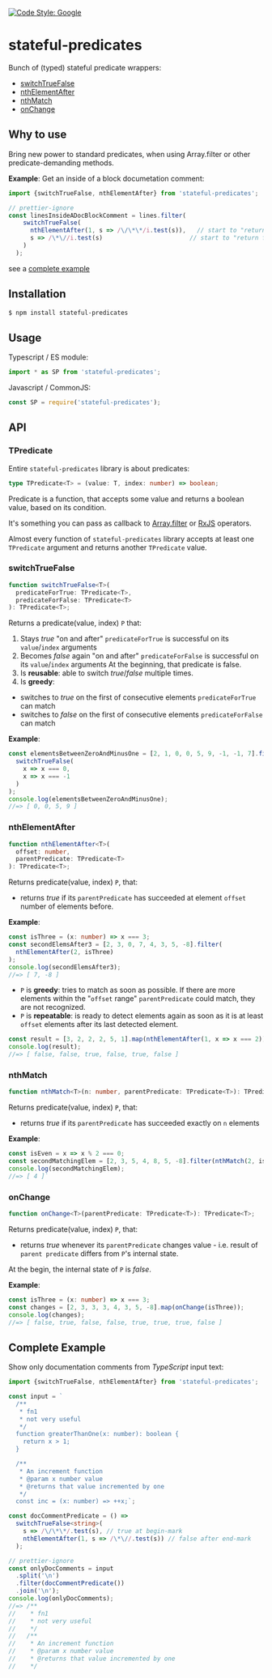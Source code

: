 [![Code Style: Google](https://img.shields.io/badge/code%20style-google-blueviolet.svg)](https://github.com/google/gts)

# stateful-predicates

Bunch of (typed) stateful predicate wrappers:

- [switchTrueFalse](#switchtruefalse)
- [nthElementAfter](#nthelementafter)
- [nthMatch](#nthmatch)
- [onChange](#onChange)

## Why to use

Bring new power to standard predicates, when using Array.filter or other predicate-demanding methods.

**Example**: Get an inside of a block documetation comment:

```ts
import {switchTrueFalse, nthElementAfter} from 'stateful-predicates';

// prettier-ignore
const linesInsideADocBlockComment = lines.filter(
    switchTrueFalse(
      nthElementAfter(1, s => /\/\*\*/i.test(s)),   // start to "return true" one line after a `/**`
      s => /\*\//i.test(s)                        // start to "return false" on a line with `*/`
    )
  );
```

see a [complete example](#complete-example)

## Installation

```bash
$ npm install stateful-predicates
```

## Usage

Typescript / ES module:

```ts
import * as SP from 'stateful-predicates';
```

Javascript / CommonJS:

```js
const SP = require('stateful-predicates');
```

## API

### TPredicate

Entire `stateful-predicates` library is about predicates:

```ts
type TPredicate<T> = (value: T, index: number) => boolean;
```

Predicate is a function, that accepts some value and returns a boolean value, based on its condition.

It's something you can pass as callback to [Array.filter](https://developer.mozilla.org/en-US/docs/Web/JavaScript/Reference/Global_Objects/Array/filter) or [RxJS](https://rxjs.dev/api/operators/takeWhile) operators.

Almost every function of `stateful-predicates` library accepts at least one `TPredicate` argument and returns another `TPredicate` value.

### switchTrueFalse

```ts
function switchTrueFalse<T>(
  predicateForTrue: TPredicate<T>,
  predicateForFalse: TPredicate<T>
): TPredicate<T>;
```

Returns a predicate(value, index) `P` that:

1.  Stays _true_ "on and after" `predicateForTrue` is successful on its `value`/`index` arguments
2.  Becomes _false_ again "on and after" `predicateForFalse` is successful on its `value`/`index` arguments
    At the beginning, that predicate is false.
3.  Is **reusable**: able to switch _true_/_false_ multiple times.
4.  Is **greedy**:

- switches to _true_ on the first of consecutive elements `predicateForTrue` can match
- switches to _false_ on the first of consecutive elements `predicateForFalse` can match

**Example**:

```ts
const elementsBetweenZeroAndMinusOne = [2, 1, 0, 0, 5, 9, -1, -1, 7].filter(
  switchTrueFalse(
    x => x === 0,
    x => x === -1
  )
);
console.log(elementsBetweenZeroAndMinusOne);
//=> [ 0, 0, 5, 9 ]
```

### nthElementAfter

```ts
function nthElementAfter<T>(
  offset: number,
  parentPredicate: TPredicate<T>
): TPredicate<T>;
```

Returns predicate(value, index) `P`, that:

- returns _true_ if its `parentPredicate` has succeeded at element `offset` number of elements before.

**Example**:

```ts
const isThree = (x: number) => x === 3;
const secondElemsAfter3 = [2, 3, 0, 7, 4, 3, 5, -8].filter(
  nthElementAfter(2, isThree)
);
console.log(secondElemsAfter3);
//=> [ 7, -8 ]
```

- `P` is **greedy**: tries to match as soon as possible. If there are more elements within the "`offset` range" `parentPredicate` could match, they are not recognized.
- `P` is **repeatable**: is ready to detect elements again as soon as it is at least `offset` elements after its last detected element.

```ts
const result = [3, 2, 2, 2, 5, 1].map(nthElementAfter(1, x => x === 2));
console.log(result);
//=> [ false, false, true, false, true, false ]
```

### nthMatch

```ts
function nthMatch<T>(n: number, parentPredicate: TPredicate<T>): TPredicate<T>;
```

Returns predicate(value, index) `P`, that:

- returns _true_ if its `parentPredicate` has succeeded exactly on `n` elements

**Example**:

```ts
const isEven = x => x % 2 === 0;
const secondMatchingElem = [2, 3, 5, 4, 8, 5, -8].filter(nthMatch(2, isEven));
console.log(secondMatchingElem);
//=> [ 4 ]`
```

### onChange

```ts
function onChange<T>(parentPredicate: TPredicate<T>): TPredicate<T>;
```

Returns predicate(value, index) `P`, that:

- returns _true_ whenever its `parentPredicate` changes value - i.e. result of `parent predicate` differs from `P`'s internal state.

At the begin, the internal state of `P` is _false_.

**Example**:

```ts
const isThree = (x: number) => x === 3;
const changes = [2, 3, 3, 3, 4, 3, 5, -8].map(onChange(isThree));
console.log(changes);
//=> [ false, true, false, false, true, true, true, false ]
```

## Complete Example

Show only documentation comments from _TypeScript_ input text:

```ts
import {switchTrueFalse, nthElementAfter} from 'stateful-predicates';

const input = `
  /** 
   * fn1
   * not very useful
   */
  function greaterThanOne(x: number): boolean {
    return x > 1;
  }

  /**
   * An increment function
   * @param x number value
   * @returns that value incremented by one
   */
  const inc = (x: number) => ++x;`;

const docCommentPredicate = () =>
  switchTrueFalse<string>(
    s => /\/\*\*/.test(s), // true at begin-mark
    nthElementAfter(1, s => /\*\//.test(s)) // false after end-mark
  );

// prettier-ignore
const onlyDocComments = input
  .split('\n')
  .filter(docCommentPredicate())
  .join('\n');
console.log(onlyDocComments);
//=> /**
//    * fn1
//    * not very useful
//    */
//   /**
//    * An increment function
//    * @param x number value
//    * @returns that value incremented by one
//    */
```

